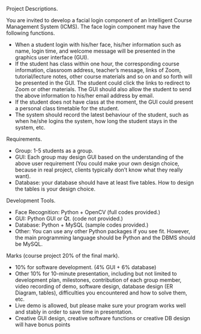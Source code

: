 Project Descriptions.

You are invited to develop a facial login component of an Intelligent 
Course Management System (ICMS). The face login component may have the following 
functions.

- When a student login with his/her face, his/her information such as name, login time, and 
welcome message will be presented in the graphics user interface (GUI).
- If the student has class within one hour, the corresponding course information, classroom 
address, teacher’s message, links of Zoom, tutorial/lecture notes, other course materials and 
so on and so forth will be presented in the GUI. The student could click the links to redirect 
to Zoom or other materials. The GUI should also allow the student to send the above 
information to his/her email address by email.
- If the student does not have class at the moment, the GUI could present a personal class 
timetable for the student.
- The system should record the latest behaviour of the student, such as when he/she logins 
the system, how long the student stays in the system, etc.

Requirements. 

- Group: 1-5 students as a group.
- GUI: Each group may design GUI based on the understanding of the above user requirement 
(You could make your own design choice, because in real project, clients typically don’t know 
what they really want).
- Database: your database should have at least five tables. How to design the tables is your 
design choice.

Development Tools. 

- Face Recognition: Python + OpenCV (full codes provided.)
- GUI: Python GUI or Qt. (code not provided.)
- Database: Python + MySQL (sample codes provided.)
- Other: You can use any other Python packages if you see fit. However, the main 
programming language should be Python and the DBMS should be MySQL.

Marks (course project 20% of the final mark).

- 10% for software development. (4% GUI + 6% database)
- Other 10% for 10-minute presentation, including but not limited to development plan, 
milestones, contribution of each group member, video recording of demo, software 
design, database design (ER Diagram, tables), difficulties you encountered and how to 
solve them, etc.
- Live demo is allowed, but please make sure your program works well and stably in order 
to save time in presentation.
- Creative GUI design, creative software functions or creative DB design will have bonus 
points